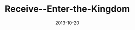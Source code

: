 ---
layout: music 
title: "Receive--Enter-the-Kingdom"
series: "Kingdom Come"
date: 2013-10-20 
description: ""
audio: "http://www.crossroads.net/players/media/hq/101913_Service.mp3"
audio-duration: "36:15"
---